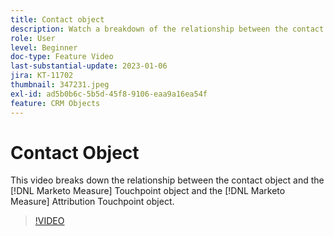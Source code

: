 ```yaml
---
title: Contact object
description: Watch a breakdown of the relationship between the contact object and the [!DNL Marketo Measure] Touchpoint object and the [!DNL Marketo Measure] Attribution Touchpoint object.
role: User
level: Beginner
doc-type: Feature Video
last-substantial-update: 2023-01-06
jira: KT-11702
thumbnail: 347231.jpeg
exl-id: ad5b0b6c-5b5d-45f8-9106-eaa9a16ea54f
feature: CRM Objects
---
```

# Contact Object

This video breaks down the relationship between the contact object and the [!DNL Marketo Measure] Touchpoint object and the [!DNL Marketo Measure] Attribution Touchpoint object.

>[!VIDEO](https://video.tv.adobe.com/v/347231/?quality=12&learn=on)
